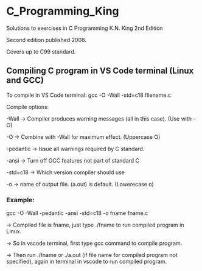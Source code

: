 # C_Programming_King

Solutions to exercises in C Programming K.N. King 2nd Edition

Second edition published 2008.

Covers up to C99 standard.



## Compiling C program in VS Code terminal (Linux and GCC)


To compile in VS Code terminal: gcc -O -Wall -std=c18 filename.c

Compile options:

 -Wall -> Compiler produces warning messages (all in this case). (Use with -O)
 
 -O -> Combine with -Wall for maximum effect. (Uppercase O)
 
 -pedantic -> Issue all warnings required by C standard.
 
 -ansi -> Turn off GCC features not part of standard C
 
 -std=c18 -> Which version compiler should use
 
 -o -> name of output file. (a.out) is default. (Lowerecase o)


 ### Example:
 
 gcc -O -Wall -pedantic -ansi -std=c18 -o fname fname.c

 -> Compiled file is fname, just type ./fname to run compiled program in Linux.

 -> So in vscode terminal, first type gcc command to compile program.

 -> Then run ./fname or ./a.out (if file name for compiled program not specified), 
    again in terminal in vscode to run compiled program.
